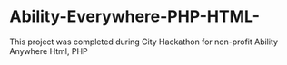 # Ability-Everywhere-PHP-HTML-
This project was completed during City Hackathon for non-profit Ability Anywhere
Html, PHP
